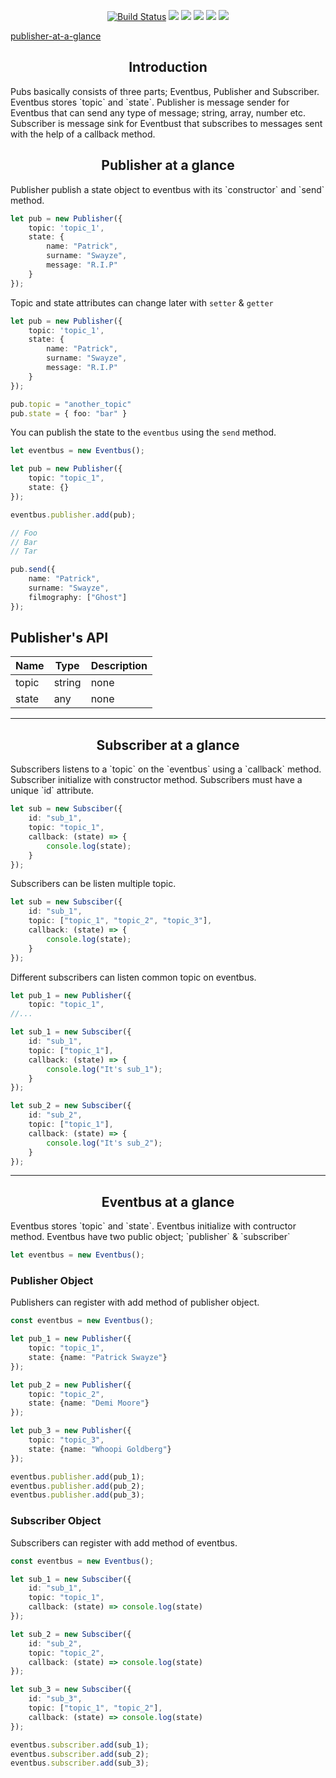 <p align="center">
    <a href="https://circleci.com/gh/gunerkaanalkim/pubs/tree/dev"><img src="https://circleci.com/gh/gunerkaanalkim/pubs.svg?style=shield" alt="Build Status"></a>
    <a href="https://codecov.io/gh/gunerkaanalkim/pub-sub"><img src="https://codecov.io/gh/gunerkaanalkim/pub-sub/branch/master/graph/badge.svg" /></a>
    <a href="https://opensource.org/licenses/MIT"><img src="https://img.shields.io/badge/License-MIT-green.svg"/></a>
    <a href="https://github.com/gunerkaanalkim/pubs/issues"><img src="https://img.shields.io/github/issues/gunerkaanalkim/pubs?color=red"/></a>
    <a href="https://www.npmjs.com/package/pubs-js"><img src="https://img.shields.io/github/issues-closed/gunerkaanalkim/pubs?color=green"/></a>
    <a href="https://www.npmjs.com/package/pubs-js"><img src="https://img.shields.io/npm/v/pubs-js.svg?color=yellow"/></a>
</p>

<a href="#publisher-at-a-glance">publisher-at-a-glance</a>

<h2 align="center">Introduction</h2>
Pubs basically consists of three parts; Eventbus, Publisher and Subscriber.
Eventbus stores `topic` and `state`. 
Publisher is message sender for Eventbus that can send any type of message; string, array, number etc.
Subscriber is message sink for Eventbust that subscribes to messages sent with the help of a callback method.

<h2 align="center" id="publisher-at-a-glance">Publisher at a glance </h2>
Publisher publish a state object to eventbus with its `constructor` and `send` method.

````typescript
let pub = new Publisher({
    topic: 'topic_1',
    state: {
        name: "Patrick",
        surname: "Swayze",
        message: "R.I.P"
    }
});
````

Topic and state attributes can change later with `setter` & `getter`

````typescript
let pub = new Publisher({
    topic: 'topic_1',
    state: {
        name: "Patrick",
        surname: "Swayze",
        message: "R.I.P"
    }
});

pub.topic = "another_topic"
pub.state = { foo: "bar" }

````
You can publish the state to the `eventbus` using the `send` method.

````typescript
let eventbus = new Eventbus();

let pub = new Publisher({
    topic: "topic_1",
    state: {}
});

eventbus.publisher.add(pub);

// Foo
// Bar
// Tar

pub.send({
    name: "Patrick",
    surname: "Swayze",
    filmography: ["Ghost"]
});
````
<h2>Publisher's API</h2>
<table width="100%">
    <thead>
        <th>Name</th>
        <th>Type</th>
        <th>Description</th>
    </thead>
    <tbody>
        <tr>
            <td>topic</td>
            <td>string</td>
            <td>none</td>
        </tr>
         <tr>
            <td>state</td>
            <td>any</td>
            <td>none</td>
        </tr>
    </tbody>
</table>


---

<h2 align="center">Subscriber at a glance </h2>
Subscribers listens to a `topic` on the `eventbus` using a `callback` method.
Subscriber initialize with constructor method.
Subscribers must have a unique `id` attribute.

````typescript
let sub = new Subsciber({
    id: "sub_1",
    topic: "topic_1",
    callback: (state) => {
        console.log(state);
    }
});
````

Subscribers can be listen multiple topic.

```typescript
let sub = new Subsciber({
    id: "sub_1",
    topic: ["topic_1", "topic_2", "topic_3"],
    callback: (state) => {
        console.log(state);
    }
});
```

Different subscribers can listen common topic on eventbus.

```typescript
let pub_1 = new Publisher({
    topic: "topic_1",
//...

let sub_1 = new Subsciber({
    id: "sub_1",
    topic: ["topic_1"],
    callback: (state) => {
        console.log("It's sub_1");
    }
});

let sub_2 = new Subsciber({
    id: "sub_2",
    topic: ["topic_1"],
    callback: (state) => {
        console.log("It's sub_2");
    }
});
```

---

<h2 align="center">Eventbus at a glance </h2>
Eventbus stores `topic` and `state`. Eventbus initialize with contructor method.
Eventbus have two public object; `publisher` & `subscriber`

```typescript
let eventbus = new Eventbus();
```

<h3>Publisher Object</h3>

Publishers can register with add method of publisher object.

```typescript
const eventbus = new Eventbus();

let pub_1 = new Publisher({
    topic: "topic_1",
    state: {name: "Patrick Swayze"}
});

let pub_2 = new Publisher({
    topic: "topic_2",
    state: {name: "Demi Moore"}
});

let pub_3 = new Publisher({
    topic: "topic_3",
    state: {name: "Whoopi Goldberg"}
});

eventbus.publisher.add(pub_1);
eventbus.publisher.add(pub_2);
eventbus.publisher.add(pub_3);
```

<h3>Subscriber Object</h3>

Subscribers can register with add method of eventbus.

```typescript
const eventbus = new Eventbus();

let sub_1 = new Subsciber({
    id: "sub_1",
    topic: "topic_1",
    callback: (state) => console.log(state)
});

let sub_2 = new Subsciber({
    id: "sub_2",
    topic: "topic_2",
    callback: (state) => console.log(state)
});

let sub_3 = new Subsciber({
    id: "sub_3",
    topic: ["topic_1", "topic_2"],
    callback: (state) => console.log(state)
});

eventbus.subscriber.add(sub_1);
eventbus.subscriber.add(sub_2);
eventbus.subscriber.add(sub_3);
```